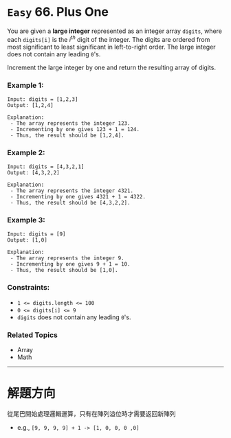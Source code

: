 # `Easy` 66. Plus One

You are given a **large integer** represented as an integer array `digits`, where each `digits[i]` is the $i^{th}$ digit of the integer. The digits are ordered from most significant to least significant in left-to-right order. The large integer does not contain any leading `0`'s.

Increment the large integer by one and return the resulting array of digits.

### Example 1:

```
Input: digits = [1,2,3]
Output: [1,2,4]

Explanation:
 - The array represents the integer 123.
 - Incrementing by one gives 123 + 1 = 124.
 - Thus, the result should be [1,2,4].
```

### Example 2:

```
Input: digits = [4,3,2,1]
Output: [4,3,2,2]

Explanation:
 - The array represents the integer 4321.
 - Incrementing by one gives 4321 + 1 = 4322.
 - Thus, the result should be [4,3,2,2].
```

### Example 3:

```
Input: digits = [9]
Output: [1,0]

Explanation:
 - The array represents the integer 9.
 - Incrementing by one gives 9 + 1 = 10.
 - Thus, the result should be [1,0].
``` 

### Constraints:

- `1 <= digits.length <= 100`
- `0 <= digits[i] <= 9`
- `digits` does not contain any leading `0`'s.

### Related Topics

- Array
- Math

---

# 解題方向

從尾巴開始處理邏輯運算，只有在陣列溢位時才需要返回新陣列
- e.g., `[9, 9, 9, 9] + 1 -> [1, 0, 0, 0 ,0]`